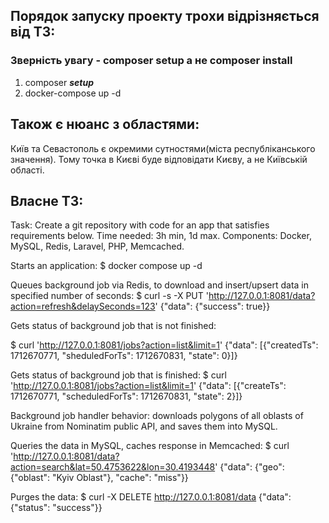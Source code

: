 ## Порядок запуску проекту трохи відрізняється від ТЗ:
### Зверність увагу - composer setup а не composer install 
1. composer **_setup_**
2. docker-compose up -d

## Також є нюанс з областями:
Київ та Севастополь є окремими сутностями(міста республіканського значення).
Тому точка в Києві буде відповідати Києву, а не Київській області.

## Власне ТЗ:
Task: Create a git repository with code for an app that satisfies requirements below.
Time needed: 3h min, 1d max.
Components: Docker, MySQL, Redis, Laravel, PHP, Memcached.

Starts an application:
$ docker compose up -d

Queues background job via Redis, to download and insert/upsert data in specified number of seconds:
$ curl -s -X PUT 'http://127.0.0.1:8081/data?action=refresh&delaySeconds=123'
{"data": {"success": true}}

Gets status of background job that is not finished:


$ curl 'http://127.0.0.1:8081/jobs?action=list&limit=1'
{"data": [{"createdTs": 1712670771, "sheduledForTs": 1712670831, "state": 0}]}

Gets status of background job that is finished:
$ curl 'http://127.0.0.1:8081/jobs?action=list&limit=1'
{"data": [{"createTs": 1712670771, "scheduledForTs": 1712670831, "state": 2}]}

Background job handler behavior: downloads polygons of all oblasts of Ukraine from Nominatim public API, and saves them into MySQL.

Queries the data in MySQL, caches response in Memcached:
$ curl 'http://127.0.0.1:8081/data?action=search&lat=50.4753622&lon=30.4193448'
{"data": {"geo": {"oblast": "Kyiv Oblast"}, "cache": "miss"}}

Purges the data:
$ curl -X DELETE http://127.0.0.1:8081/data
{"data": {"status": "success"}}


